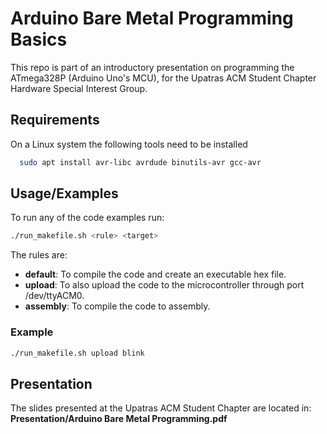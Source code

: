 
# Arduino Bare Metal Programming Basics

This repo is part of an introductory presentation on programming the ATmega328P (Arduino Uno's MCU), for the Upatras ACM Student Chapter Hardware Special Interest Group.


## Requirements
On a Linux system the following tools need to be installed 
```bash
  sudo apt install avr-libc avrdude binutils-avr gcc-avr
```
## Usage/Examples 
To run any of the code examples run:
```bash
./run_makefile.sh <rule> <target>
```
The rules are: 
- **default**: To compile the code and create an executable hex file.
- **upload**: To also upload the code to the microcontroller through port /dev/ttyACM0.
- **assembly**: To compile the code to assembly.

### Example
```bash
./run_makefile.sh upload blink
```


## Presentation
The slides presented at the Upatras ACM Student Chapter are located in: **Presentation/Arduino Bare Metal Programming.pdf**
